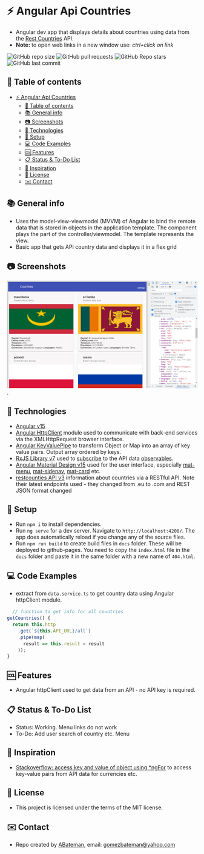# :zap: Angular Api Countries

* Angular dev app that displays details about countries using data from the [Rest Countries](https://restcountries.eu/) API.
* **Note:** to open web links in a new window use: _ctrl+click on link_

![GitHub repo size](https://img.shields.io/github/repo-size/AndrewJBateman/angular-api-countries?style=plastic)
![GitHub pull requests](https://img.shields.io/github/issues-pr/AndrewJBateman/angular-api-countries?style=plastic)
![GitHub Repo stars](https://img.shields.io/github/stars/AndrewJBateman/angular-api-countries?style=plastic)
![GitHub last commit](https://img.shields.io/github/last-commit/AndrewJBateman/angular-api-countries?style=plastic)

## :page_facing_up: Table of contents

* [:zap: Angular Api Countries](#zap-angular-api-countries)
  * [:page_facing_up: Table of contents](#page_facing_up-table-of-contents)
  * [:books: General info](#books-general-info)
  * [:camera: Screenshots](#camera-screenshots)
  * [:signal_strength: Technologies](#signal_strength-technologies)
  * [:floppy_disk: Setup](#floppy_disk-setup)
  * [:computer: Code Examples](#computer-code-examples)
  * [:cool: Features](#cool-features)
  * [:clipboard: Status & To-Do List](#clipboard-status--to-do-list)
  * [:clap: Inspiration](#clap-inspiration)
  * [:file_folder: License](#file_folder-license)
  * [:envelope: Contact](#envelope-contact)

## :books: General info

* Uses the model-view-viewmodel (MVVM) of Angular to bind the remote data that is stored in objects in the application template. The component plays the part of the controller/viewmodel. The template represents the view.
* Basic app that gets API country data and displays it in a flex grid

## :camera: Screenshots

![Example screenshot](./img/apigrid.png).

## :signal_strength: Technologies

* [Angular v15](https://angular.io/)
* [Angular HttpClient](https://angular.io/guide/http) module used to communicate with back-end services via the XMLHttpRequest browser interface.
* [Angular KeyValuePipe](https://angular.io/api/common/KeyValuePipe) to transform Object or Map into an array of key value pairs. Output array ordered by keys.
* [RxJS Library v7](https://angular.io/guide/rx-library) used to [subscribe](http://reactivex.io/documentation/operators/subscribe.html) to the API data [observables](http://reactivex.io/documentation/observable.html).
* [Angular Material Design v15](https://material.angular.io/) used for the user interface, especially [mat-menu](https://material.angular.io/components/menu/overview), [mat-sidenav](https://material.angular.io/components/sidenav/overview), [mat-card](https://material.angular.io/components/card/overview) etc.
* [restcounties API v3](https://restcountries.com/) information about countries via a RESTful API. Note their latest endpoints used - they changed from .eu to .com and REST JSON format changed

## :floppy_disk: Setup

* Run `npm i` to install dependencies.
* Run `ng serve` for a dev server. Navigate to `http://localhost:4200/`. The app does automatically reload if you change any of the source files.
* Run `npm run build` to create build files in `docs` folder. These will be deployed to github-pages. You need to copy the `index.html` file in the `docs` folder and paste it in the same folder with a new name of `404.html`.

## :computer: Code Examples

* extract from `data.service.ts` to get country data using Angular httpClient module.

```typescript
  // function to get info for all countries
getCountries() {
  return this.http
    .get(`${this.API_URL}/all`)
    .pipe(map(
      result => this.result = result
    ));
}
```

## :cool: Features

* Angular httpClient used to get data from an API - no API key is required.

## :clipboard: Status & To-Do List

* Status: Working. Menu links do not work
* To-Do: Add user search of country etc. Menu

## :clap: Inspiration

* [Stackoverflow: access key and value of object using *ngFor](https://stackoverflow.com/questions/35534959/access-key-and-value-of-object-using-ngfor) to access key-value pairs from API data for currencies etc.

## :file_folder: License

* This project is licensed under the terms of the MIT license.

## :envelope: Contact

* Repo created by [ABateman](https://github.com/AndrewJBateman), email: gomezbateman@yahoo.com
